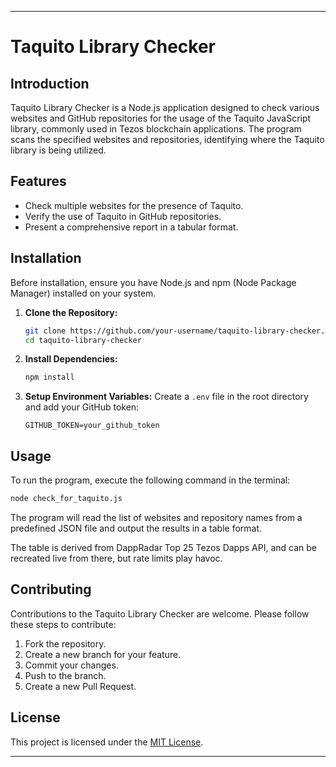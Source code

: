 
---

# Taquito Library Checker

## Introduction
Taquito Library Checker is a Node.js application designed to check various websites and GitHub repositories for the usage of the Taquito JavaScript library, commonly used in Tezos blockchain applications. The program scans the specified websites and repositories, identifying where the Taquito library is being utilized.

## Features
- Check multiple websites for the presence of Taquito.
- Verify the use of Taquito in GitHub repositories.
- Present a comprehensive report in a tabular format.

## Installation

Before installation, ensure you have Node.js and npm (Node Package Manager) installed on your system.

1. **Clone the Repository:**
   ```bash
   git clone https://github.com/your-username/taquito-library-checker.git
   cd taquito-library-checker
   ```

2. **Install Dependencies:**
   ```bash
   npm install
   ```

3. **Setup Environment Variables:**
   Create a `.env` file in the root directory and add your GitHub token:
   ```plaintext
   GITHUB_TOKEN=your_github_token
   ```

## Usage

To run the program, execute the following command in the terminal:

```bash
node check_for_taquito.js
```

The program will read the list of websites and repository names from a predefined JSON file and output the results in a table format.

The table is derived from DappRadar Top 25 Tezos Dapps API, and can be recreated live from there, but rate limits play havoc.

## Contributing

Contributions to the Taquito Library Checker are welcome. Please follow these steps to contribute:

1. Fork the repository.
2. Create a new branch for your feature.
3. Commit your changes.
4. Push to the branch.
5. Create a new Pull Request.

## License

This project is licensed under the [MIT License](LICENSE).

---
